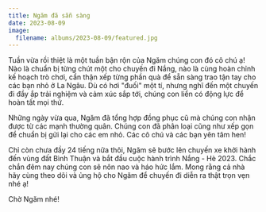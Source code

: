 ```yaml
---
title: Ngăm đã sẵn sàng
date: 2023-08-09
image:
  filename: albums/2023-08-09/featured.jpg
---
```


Tuần vừa rồi thiệt là một tuần bận rộn của Ngăm chúng con đó cô chú ạ! Nào là chuẩn bị từng chút một cho chuyến đi Nắng, nào là cùng hoàn chỉnh kế hoạch trò chơi, cẩn thận xếp từng phần quà để sẵn sàng trao tận tay cho các bạn nhỏ ở La Ngâu. Dù có hơi "đuối" một tí, nhưng nghĩ đến một chuyến đi đầy ắp trải nghiệm và cảm xúc sắp tới, chúng con liền có động lực để hoàn tất mọi thứ.

Những ngày vừa qua, Ngăm đã tổng hợp đồng phục cũ mà chúng con nhận được từ các mạnh thường quân. Chúng con đã phân loại cũng như xếp gọn để chuẩn bị gửi lại cho các em nhỏ. Các cô chú và các bạn yên tâm hen!

Chỉ còn chưa đầy 24 tiếng nữa thôi, Ngăm sẽ bước lên chuyến xe khởi hành đến vùng đất Bình Thuận và bắt đầu cuộc hành trình Nắng - Hè 2023. Chắc chắn đêm nay chúng con sẽ nôn nao và háo hức lắm. Mong rằng cả nhà hãy cùng theo dõi và ủng hộ cho Ngăm để chuyến đi diễn ra thật trọn vẹn nhé ạ!

Chờ Ngăm nhé!
